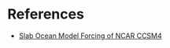 # References

- [Slab Ocean Model Forcing of NCAR CCSM4](http://www.cesm.ucar.edu/models/cesm1.2/data8/doc/SOM.pdf)


